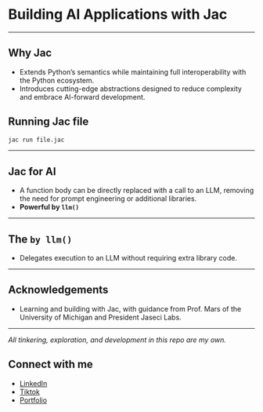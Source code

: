# Building AI Applications with Jac
---

## Why Jac
- Extends Python’s semantics while maintaining full interoperability with the Python ecosystem.  
- Introduces cutting-edge abstractions designed to reduce complexity and embrace AI-forward development.  

## Running Jac file

```bash
jac run file.jac
```
---
## Jac for AI
- A function body can be directly replaced with a call to an LLM, removing the need for prompt engineering or additional libraries.  
- **Powerful by `llm()`**  

---

## The `by llm()`
- Delegates execution to an LLM without requiring extra library code.  

---

## Acknowledgements
- Learning and building with Jac, with guidance from Prof. Mars of the University of Michigan and President Jaseci Labs.  

---

_All tinkering, exploration, and development in this repo are my own._  

## Connect with me
- [LinkedIn](https://linkedin.com/in/frandel-wanjawa)
- [Tiktok](https://www.tiktok.com/@engcapn)  
- [Portfolio](https://franfreezy.github.io/DearestFW/#/)  
